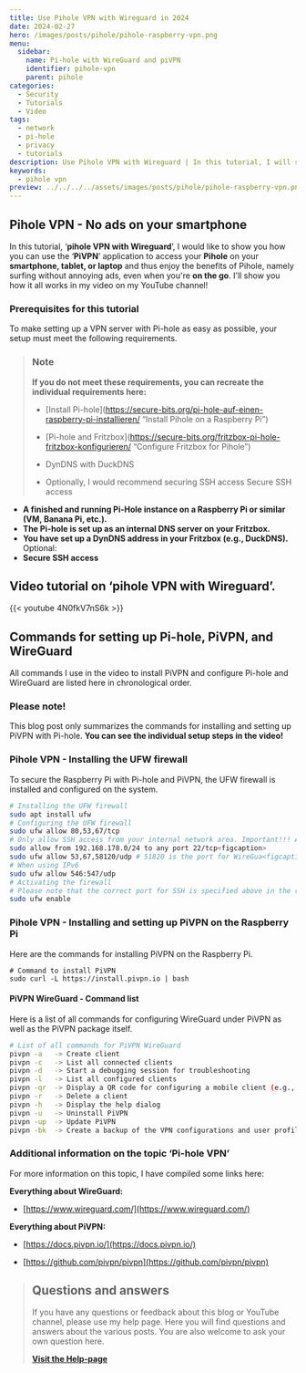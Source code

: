 ```yaml
---
title: Use Pihole VPN with Wireguard in 2024
date: 2024-02-27
hero: /images/posts/pihole/pihole-raspberry-vpn.png
menu:
  sidebar:
    name: Pi-hole with WireGuard and piVPN
    identifier: pihole-vpn
    parent: pihole
categories:
  - Security
  - Tutorials
  - Video
tags:
  - network
  - pi-hole
  - privacy
  - tutorials
description: Use Pihole VPN with Wireguard | In this tutorial, I will show you how you can use Pihole on the go with the help of VPN.
keywords:
  - pihole vpn
preview: ../../../../assets/images/posts/pihole/pihole-raspberry-vpn.png
---
```

## Pihole VPN - No ads on your smartphone
In this tutorial, ‘**pihole VPN with Wireguard**’, I would like to show you how you can use the ‘**PiVPN**’ application to access your **Pihole** on your **smartphone, tablet, or laptop** and thus enjoy the benefits of Pihole, namely surfing without annoying ads, even when you're **on the go**.
I'll show you how it all works in my video on my YouTube channel!


### Prerequisites for this tutorial
To make setting up a VPN server with Pi-hole as easy as possible, your setup must meet the following requirements.

> ### Note
>
> **If you do not meet these requirements, you can recreate the individual requirements here:**
>
> - [Install Pi-hole](https://secure-bits.org/pi-hole-auf-einen-raspberry-pi-installieren/ “Install Pihole on a Raspberry Pi”)
>
> - [Pi-hole and Fritzbox](https://secure-bits.org/fritzbox-pi-hole-fritzbox-konfigurieren/ “Configure Fritzbox for Pihole”)
>
> - DynDNS with DuckDNS
> - Optionally, I would recommend securing SSH access
Secure SSH access
- **A finished and running Pi-Hole instance on a Raspberry Pi or similar (VM, Banana Pi, etc.).**
- **The Pi-hole is set up as an internal DNS server on your Fritzbox.**
- **You have set up a DynDNS address in your Fritzbox (e.g., DuckDNS).**
Optional:
- **Secure SSH access**
## Video tutorial on ‘pihole VPN with Wireguard’.
{{< youtube 4N0fkV7nS6k >}}
## Commands for setting up Pi-hole, PiVPN, and WireGuard
All commands I use in the video to install PiVPN and configure Pi-hole and WireGuard are listed here in chronological order.
### Please note!
This blog post only summarizes the commands for installing and setting up PiVPN with Pi-hole. **You can see the individual setup steps in the video!**
### Pihole VPN - Installing the UFW firewall
To secure the Raspberry Pi with Pi-hole and PiVPN, the UFW firewall is installed and configured on the system.
```bash
# Installing the UFW firewall
sudo apt install ufw
# Configuring the UFW firewall
sudo ufw allow 80,53,67/tcp
# Only allow SSH access from your internal network area. Important!!! Adjust the IP address range (in this example 192.168.178.0/24) to your network area if necessary
sudo allow from 192.168.178.0/24 to any port 22/tcp<figcaption>
sudo ufw allow 53,67,58120/udp # 51820 is the port for WireGua<figcaption>
# When using IPv6
sudo ufw allow 546:547/udp
# Activating the firewall
# Please note that the correct port for SSH is specified above in the rules! Otherwise, you will lock yourself out via SSH!
sudo ufw enable 
```
### Pihole VPN - Installing and setting up PiVPN on the Raspberry Pi
Here are the commands for installing PiVPN on the Raspberry Pi.
```bashPihole VPN jetzt mit Wireguard nutzen | In diesem Tutorial zeige ich euch, wie ihr Pihole mit Hilfe von VPN auch von Unterwegs aus nutzen könnt
# Command to install PiVPN
sudo curl -L https://install.pivpn.io | bash
```
#### PiVPN WireGuard - Command list
Here is a list of all commands for configuring WireGuard under PiVPN as well as the PiVPN package itself.
```bash
# List of all commands for PiVPN WireGuard
pivpn -a   -> Create client
pivpn -c   -> List all connected clients
pivpn -d   -> Start a debugging session for troubleshooting
pivpn -l   -> List all configured clients
pivpn -qr  -> Display a QR code for configuring a mobile client (e.g., cell phone, tablet with the WireGuard app)
pivpn -r   -> Delete a client
pivpn -h   -> Display the help dialog
pivpn -u   -> Uninstall PiVPN
pivpn -up  -> Update PiVPN
pivpn -bk  -> Create a backup of the VPN configurations and user profiles
```
### Additional information on the topic ‘Pi-hole VPN’
For more information on this topic, I have compiled some links here:

**Everything about WireGuard:**

- [https://www.wireguard.com/](https://www.wireguard.com/)

**Everything about PiVPN:**

- [https://docs.pivpn.io/](https://docs.pivpn.io/)

- [https://github.com/pivpn/pivpn](https://github.com/pivpn/pivpn)

<!-- FM:Snippet:Start data:{"id":"Visit Help-page","fields":[]} -->
> ## Questions and answers
> 
> If you have any questions or feedback about this blog or YouTube channel, please use my help page. Here you will find questions and answers about the various posts. You are also welcome to ask your own question here.
>
> [**Visit the Help-page**](https://ticket.secure-bits.org/help)
<!-- FM:Snippet:End -->